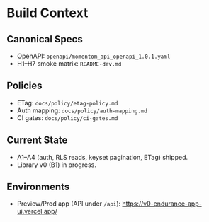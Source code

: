 # Build Context

## Canonical Specs
- OpenAPI: `openapi/momentom_api_openapi_1.0.1.yaml`
- H1–H7 smoke matrix: `README-dev.md`

## Policies
- ETag: `docs/policy/etag-policy.md`
- Auth mapping: `docs/policy/auth-mapping.md`
- CI gates: `docs/policy/ci-gates.md`

## Current State
- A1–A4 (auth, RLS reads, keyset pagination, ETag) shipped.
- Library v0 (B1) in progress.

## Environments
- Preview/Prod app (API under `/api`): https://v0-endurance-app-ui.vercel.app/